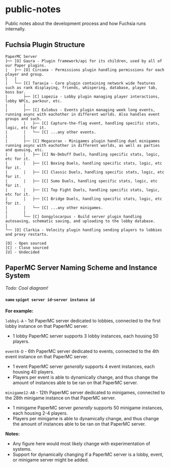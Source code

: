 # public-notes
Public notes about the development process and how Fuchsia runs internally.

## Fuchsia Plugin Structure
```
PaperMC Server
├── [O] Gaura - Plugin framework/api for its children, used by all of our Paper plugins.
|   ├── [O] Circaea - Permissions plugin handling permissions for each player and group.
|   |
|   └── [C] Taraxia - Core plugin containing network wide features such as rank displaying, friends, whispering, database, player tab, boss bar.
|       ├── [C] Lopezia - Lobby plugin managing player interactions, lobby NPCs, parkour, etc.
|       |
|       ├── [C] Eulobus - Events plugin managing week long events, running async with eachother in different worlds. Also handles event groups and such.
|       |   ├── [C] Capture-the-flag event, handling specific stats, logic, etc for it.
|       |   └── [C] ...any other events.
|       |
|       ├── [C] Megacorax - Minigames plugin handling duel minigames running async with eachother in different worlds, as well as parties and queuing, etc.
|       |   ├── [C] No-Debuff Duels, handling specific stats, logic, etc for it.
|       |   ├── [C] Boxing Duels, handling specific stats, logic, etc for it.
|       |   ├── [C] Classic Duels, handling specific stats, logic, etc for it.
|       |   ├── [C] Sumo Duels, handling specific stats, logic, etc for it.
|       |   ├── [C] Top Fight Duels, handling specific stats, logic, etc for it.
|       |   ├── [C] Bridge Duels, handling specific stats, logic, etc for it.
|       |   └── [C] ...any other minigames.
|       |
|       └── [C] Gongylocarpus - Build server plugin handling autosaving, schematic saving, and uploading to the lobby database.
|
└── [O] Clarkia - Velocity plugin handling sending players to lobbies and proxy restarts.

[O] - Open sourced
[C] - Close sourced
[U] - Undecided
```

## PaperMC Server Naming Scheme and Instance System
*Todo: Cool diagram!*

#### `name` `spigot server id`-`server instance id`

**For example:**

`lobby1-A` - 1st PaperMC server dedicated to lobbies, connected to the first lobby instance on that PaperMC server.  
- 1 lobby PaperMC server supports 3 lobby instances, each housing 50 players.

`event6-D` - 6th PaperMC server dedicated to events, connected to the 4th event instance on that PaperMC server.  
- 1 event PaperMC server *generally* supports 4 event instances, each housing 40 players.
- Players per event is able to dynamically change, and thus change the amount of instances able to be ran on that PaperMC server.

`minigame12-AB` - 12th PaperMC server dedicated to minigames, connected to the 28th minigame instance on that PaperMC server.  
- 1 minigame PaperMC server *generally* supports 50 minigame instances, each housing 2-4 players.
- Players per minigame is able to dynamically change, and thus change the amount of instances able to be ran on that PaperMC server.

**Notes:**
- Any figure here would most likely change with experimentation of systems.
- Support for dynamically changing if a PaperMC server is a lobby, event, or minigame server might be added.
